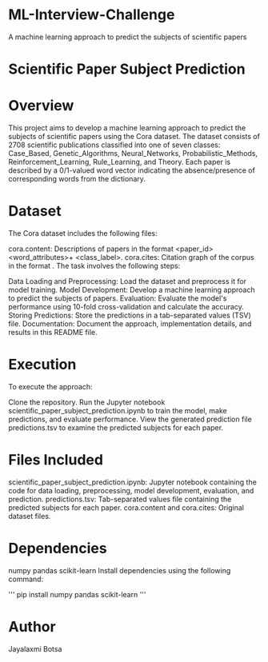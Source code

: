 # ML-Interview-Challenge
A machine learning approach to predict the subjects of scientific papers
# Scientific Paper Subject Prediction
# Overview
This project aims to develop a machine learning approach to predict the subjects of scientific papers using the Cora dataset. The dataset consists of 2708 scientific publications classified into one of seven classes: Case_Based, Genetic_Algorithms, Neural_Networks, Probabilistic_Methods, Reinforcement_Learning, Rule_Learning, and Theory. Each paper is described by a 0/1-valued word vector indicating the absence/presence of corresponding words from the dictionary.

# Dataset
The Cora dataset includes the following files:

cora.content: Descriptions of papers in the format <paper_id> <word_attributes>+ <class_label>.
cora.cites: Citation graph of the corpus in the format <ID of cited paper> <ID of citing paper>.
The task involves the following steps:

Data Loading and Preprocessing: Load the dataset and preprocess it for model training.
Model Development: Develop a machine learning approach to predict the subjects of papers.
Evaluation: Evaluate the model's performance using 10-fold cross-validation and calculate the accuracy.
Storing Predictions: Store the predictions in a tab-separated values (TSV) file.
Documentation: Document the approach, implementation details, and results in this README file.
# Execution
To execute the approach:

Clone the repository.
Run the Jupyter notebook scientific_paper_subject_prediction.ipynb to train the model, make predictions, and evaluate performance.
View the generated prediction file predictions.tsv to examine the predicted subjects for each paper.
# Files Included
scientific_paper_subject_prediction.ipynb: Jupyter notebook containing the code for data loading, preprocessing, model development, evaluation, and prediction.
predictions.tsv: Tab-separated values file containing the predicted subjects for each paper.
cora.content and cora.cites: Original dataset files.
# Dependencies
numpy
pandas
scikit-learn
Install dependencies using the following command:

''' pip install numpy pandas scikit-learn '''
# Author
Jayalaxmi Botsa
